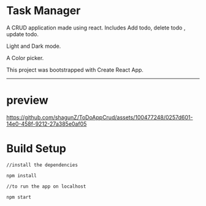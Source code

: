 # Task Manager
A CRUD application made using react. Includes Add todo, delete todo , update todo.

Light and Dark mode. 

A Color picker. 

This project was bootstrapped with Create React App.

--------------------
# preview




https://github.com/shagunZ/ToDoAppCrud/assets/100477248/0257d601-14e0-458f-9212-27a385e0af05




# Build Setup 

```
//install the dependencies

npm install

//to run the app on localhost

npm start
```
